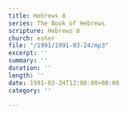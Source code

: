 ```yaml
---
title: Hebrews 8
series: The Book of Hebrews
scripture: Hebrews 8
church: esher
file: "/1991/1991-03-24/mp3"
excerpt: ''
summary: ''
duration: ''
length: ''
date: 1991-03-24T12:00:00+00:00
category: ''

---
```

